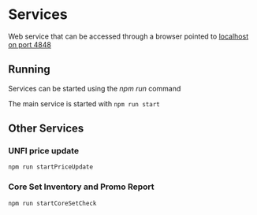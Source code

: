 # Services
Web service that can be accessed through a browser pointed to [localhost on port 4848](http://localhost:4848/)
## Running
Services can be started using the *npm run* command

The main service is started with `npm run start`

## Other Services

###  UNFI price update
`npm run startPriceUpdate`

### Core Set Inventory and Promo Report
`npm run startCoreSetCheck`
